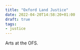 ```yaml
---
title: "Oxford Land Justice"
date: 2022-04-20T14:58:20+01:00
draft: true
tags:
- justice
---
```


Arts at the OFS.

